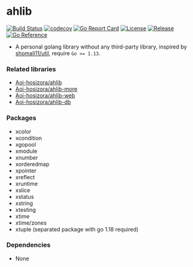 # ahlib

[![Build Status](https://travis-ci.com/Aoi-hosizora/ahlib.svg?branch=master)](https://travis-ci.com/Aoi-hosizora/ahlib)
[![codecov](https://codecov.io/gh/Aoi-hosizora/ahlib/branch/master/graph/badge.svg)](https://codecov.io/gh/Aoi-hosizora/ahlib)
[![Go Report Card](https://goreportcard.com/badge/github.com/Aoi-hosizora/ahlib)](https://goreportcard.com/report/github.com/Aoi-hosizora/ahlib)
[![License](http://img.shields.io/badge/license-mit-blue.svg)](./LICENSE)
[![Release](https://img.shields.io/github/v/release/Aoi-hosizora/ahlib)](https://github.com/Aoi-hosizora/ahlib/releases)
[![Go Reference](https://pkg.go.dev/badge/github.com/Aoi-hosizora/ahlib.svg)](https://pkg.go.dev/github.com/Aoi-hosizora/ahlib)

+ A personal golang library without any third-party library, inspired by [shomali11/util](https://github.com/shomali11/util), require `Go >= 1.13`.

### Related libraries

+ [Aoi-hosizora/ahlib](https://github.com/Aoi-hosizora/ahlib)
+ [Aoi-hosizora/ahlib-more](https://github.com/Aoi-hosizora/ahlib-more)
+ [Aoi-hosizora/ahlib-web](https://github.com/Aoi-hosizora/ahlib-web)
+ [Aoi-hosizora/ahlib-db](https://github.com/Aoi-hosizora/ahlib-db)

### Packages

+ xcolor
+ xcondition
+ xgopool
+ xmodule
+ xnumber
+ xorderedmap
+ xpointer
+ xreflect
+ xruntime
+ xslice
+ xstatus
+ xstring
+ xtesting
+ xtime
+ xtime/zones
+ xtuple (separated package with go 1.18 required)

### Dependencies

+ None
